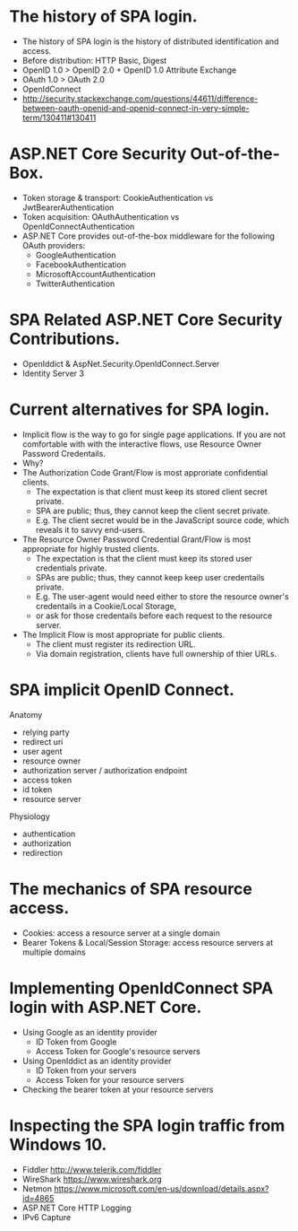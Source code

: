 
# The history of SPA login.

* The history of SPA login is the history of distributed identification and access.
* Before distribution: HTTP Basic, Digest
* OpenID 1.0 > OpenID 2.0 + OpenID 1.0 Attribute Exchange
* OAuth 1.0 > OAuth 2.0
* OpenIdConnect 
* http://security.stackexchange.com/questions/44611/difference-between-oauth-openid-and-openid-connect-in-very-simple-term/130411#130411

# ASP.NET Core Security Out-of-the-Box.

* Token storage & transport: CookieAuthentication vs JwtBearerAuthentication
* Token acquisition: OAuthAuthentication vs OpenIdConnectAuthentication
* ASP.NET Core provides out-of-the-box middleware for the following OAuth providers:
    * GoogleAuthentication
    * FacebookAuthentication 
    * MicrosoftAccountAuthentication
    * TwitterAuthentication

# SPA Related ASP.NET Core Security Contributions.

* OpenIddict & AspNet.Security.OpenIdConnect.Server
* Identity Server 3

# Current alternatives for SPA login.

* Implicit flow is the way to go for single page applications. If you are not comfortable with with the interactive flows, use Resource Owner Password Credentails.
* Why?
* The Authorization Code Grant/Flow is most approriate confidential clients.
    * The expectation is that client must keep its stored client secret private.
    * SPA are public; thus, they cannot keep the client secret private.
    * E.g. The client secret would be in the JavaScript source code, which reveals it to savvy end-users.
* The Resource Owner Password Credential Grant/Flow is most appropriate for highly trusted clients.
    * The expectation is that the client must keep its stored user credentials private.
    * SPAs are public; thus, they cannot keep keep user credentails private.
    * E.g. The user-agent would need either to store the resource owner's credentails in a Cookie/Local Storage, 
    * or ask for those credentails before each request to the resource server.
* The Implicit Flow is most appropriate for public clients.
    * The client must register its redirection URL.
    * Via domain registration, clients have full ownership of thier URLs.

# SPA implicit OpenID Connect.

Anatomy

* relying party
* redirect uri
* user agent
* resource owner
* authorization server / authorization endpoint
* access token
* id token
* resource server

Physiology

* authentication
* authorization
* redirection

# The mechanics of SPA resource access. 

* Cookies: access a resource server at a single domain
* Bearer Tokens & Local/Session Storage: access resource servers at multiple domains

# Implementing OpenIdConnect SPA login with ASP.NET Core.

* Using Google as an identity provider
    * ID Token from Google
    * Access Token for Google's resource servers
* Using OpenIddict as an identity provider
    * ID Token from your servers
    * Access Token for your resource servers
* Checking the bearer token at your resource servers

# Inspecting the SPA login traffic from Windows 10.

* Fiddler http://www.telerik.com/fiddler
* WireShark https://www.wireshark.org
* Netmon https://www.microsoft.com/en-us/download/details.aspx?id=4865
* ASP.NET Core HTTP Logging
* IPv6 Capture